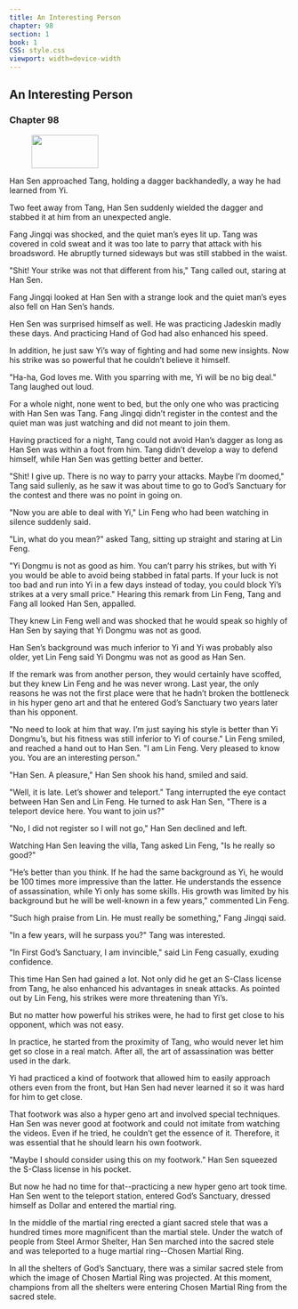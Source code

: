```yaml
---
title: An Interesting Person
chapter: 98
section: 1
book: 1
CSS: style.css
viewport: width=device-width
---
```


## An Interesting Person

### Chapter 98

<figure>
	<img src="../Images/gem.gif" alt="" id="gem" width="120" height="60" />
</figure>

Han Sen approached Tang, holding a dagger backhandedly, a way he had learned from Yi.

Two feet away from Tang, Han Sen suddenly wielded the dagger and stabbed it at him from an unexpected angle.

Fang Jingqi was shocked, and the quiet man’s eyes lit up. Tang was covered in cold sweat and it was too late to parry that attack with his broadsword. He abruptly turned sideways but was still stabbed in the waist.

"Shit! Your strike was not that different from his," Tang called out, staring at Han Sen.

Fang Jingqi looked at Han Sen with a strange look and the quiet man’s eyes also fell on Han Sen’s hands.

Hen Sen was surprised himself as well. He was practicing Jadeskin madly these days. And practicing Hand of God had also enhanced his speed.

In addition, he just saw Yi’s way of fighting and had some new insights. Now his strike was so powerful that he couldn’t believe it himself.

"Ha-ha, God loves me. With you sparring with me, Yi will be no big deal." Tang laughed out loud.

For a whole night, none went to bed, but the only one who was practicing with Han Sen was Tang. Fang Jingqi didn’t register in the contest and the quiet man was just watching and did not meant to join them.

Having practiced for a night, Tang could not avoid Han’s dagger as long as Han Sen was within a foot from him. Tang didn’t develop a way to defend himself, while Han Sen was getting better and better.

"Shit! I give up. There is no way to parry your attacks. Maybe I’m doomed," Tang said sullenly, as he saw it was about time to go to God’s Sanctuary for the contest and there was no point in going on.

"Now you are able to deal with Yi," Lin Feng who had been watching in silence suddenly said.

"Lin, what do you mean?" asked Tang, sitting up straight and staring at Lin Feng.

"Yi Dongmu is not as good as him. You can’t parry his strikes, but with Yi you would be able to avoid being stabbed in fatal parts. If your luck is not too bad and run into Yi in a few days instead of today, you could block Yi’s strikes at a very small price." Hearing this remark from Lin Feng, Tang and Fang all looked Han Sen, appalled.

They knew Lin Feng well and was shocked that he would speak so highly of Han Sen by saying that Yi Dongmu was not as good.

Han Sen’s background was much inferior to Yi and Yi was probably also older, yet Lin Feng said Yi Dongmu was not as good as Han Sen.

If the remark was from another person, they would certainly have scoffed, but they knew Lin Feng and he was never wrong. Last year, the only reasons he was not the first place were that he hadn’t broken the bottleneck in his hyper geno art and that he entered God’s Sanctuary two years later than his opponent.

"No need to look at him that way. I’m just saying his style is better than Yi Dongmu’s, but his fitness was still inferior to Yi of course." Lin Feng smiled, and reached a hand out to Han Sen. "I am Lin Feng. Very pleased to know you. You are an interesting person."

"Han Sen. A pleasure," Han Sen shook his hand, smiled and said.

"Well, it is late. Let’s shower and teleport." Tang interrupted the eye contact between Han Sen and Lin Feng. He turned to ask Han Sen, "There is a teleport device here. You want to join us?"

"No, I did not register so I will not go," Han Sen declined and left.

Watching Han Sen leaving the villa, Tang asked Lin Feng, "Is he really so good?"

"He’s better than you think. If he had the same background as Yi, he would be 100 times more impressive than the latter. He understands the essence of assassination, while Yi only has some skills. His growth was limited by his background but he will be well-known in a few years," commented Lin Feng.

"Such high praise from Lin. He must really be something," Fang Jingqi said.

"In a few years, will he surpass you?" Tang was interested.

"In First God’s Sanctuary, I am invincible," said Lin Feng casually, exuding confidence.

This time Han Sen had gained a lot. Not only did he get an S-Class license from Tang, he also enhanced his advantages in sneak attacks. As pointed out by Lin Feng, his strikes were more threatening than Yi’s.

But no matter how powerful his strikes were, he had to first get close to his opponent, which was not easy.

In practice, he started from the proximity of Tang, who would never let him get so close in a real match. After all, the art of assassination was better used in the dark.

Yi had practiced a kind of footwork that allowed him to easily approach others even from the front, but Han Sen had never learned it so it was hard for him to get close.

That footwork was also a hyper geno art and involved special techniques. Han Sen was never good at footwork and could not imitate from watching the videos. Even if he tried, he couldn’t get the essence of it. Therefore, it was essential that he should learn his own footwork.

"Maybe I should consider using this on my footwork." Han Sen squeezed the S-Class license in his pocket.

But now he had no time for that--practicing a new hyper geno art took time. Han Sen went to the teleport station, entered God’s Sanctuary, dressed himself as Dollar and entered the martial ring.

In the middle of the martial ring erected a giant sacred stele that was a hundred times more magnificent than the martial stele. Under the watch of people from Steel Armor Shelter, Han Sen marched into the sacred stele and was teleported to a huge martial ring--Chosen Martial Ring.

In all the shelters of God’s Sanctuary, there was a similar sacred stele from which the image of Chosen Martial Ring was projected. At this moment, champions from all the shelters were entering Chosen Martial Ring from the sacred stele.